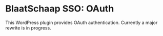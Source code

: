 <!-- github readme file, HTML -->
<h1>BlaatSchaap SSO: OAuth</h1>
<p>
This WordPress plugin provides OAuth authentication. Currently a major rewrite is in progress. 
</p>
